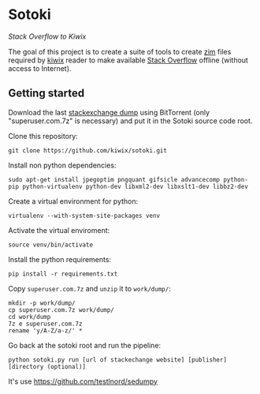# Sotoki

*Stack Overflow to Kiwix*

The goal of this project is to create a suite of tools to create
[zim](http://www.openzim.org) files required by
[kiwix](http://kiwix.org/) reader to make available [Stack Overflow](https://stackoverflow.com/)
offline (without access to Internet).

## Getting started

Download the last [stackexchange dump](https://archive.org/details/stackexchange)
using BitTorrent (only "superuser.com.7z" is necessary) and put it in the Sotoki
source code root.

Clone this repository:

```
git clone https://github.com/kiwix/sotoki.git
```

Install non python dependencies:

```
sudo apt-get install jpegoptim pngquant gifsicle advancecomp python-pip python-virtualenv python-dev libxml2-dev libxslt1-dev libbz2-dev
```

Create a virtual environment for python:

```
virtualenv --with-system-site-packages venv
```

Activate the virtual enviroment:

```
source venv/bin/activate
```

Install the python requirements:

```
pip install -r requirements.txt
```

Copy `superuser.com.7z` and `unzip` it to `work/dump/`:

```
mkdir -p work/dump/
cp superuser.com.7z work/dump/
cd work/dump
7z e superuser.com.7z
rename 'y/A-Z/a-z/' *
```

Go back at the sotoki root and run the pipeline:

```
python sotoki.py run [url of stackechange website] [publisher] [directory (optional)]

```

It's use https://github.com/testlnord/sedumpy

